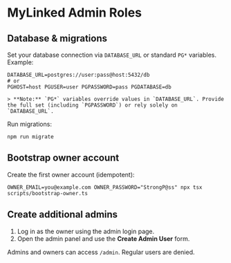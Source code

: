 # MyLinked Admin Roles

## Database & migrations
Set your database connection via `DATABASE_URL` or standard `PG*` variables. Example:

```
DATABASE_URL=postgres://user:pass@host:5432/db
# or
PGHOST=host PGUSER=user PGPASSWORD=pass PGDATABASE=db

> **Note:** `PG*` variables override values in `DATABASE_URL`. Provide the full set (including `PGPASSWORD`) or rely solely on `DATABASE_URL`.
```

Run migrations:

```
npm run migrate
```

## Bootstrap owner account
Create the first owner account (idempotent):

```
OWNER_EMAIL=you@example.com OWNER_PASSWORD="StrongP@ss" npx tsx scripts/bootstrap-owner.ts
```

## Create additional admins
1. Log in as the owner using the admin login page.
2. Open the admin panel and use the **Create Admin User** form.

Admins and owners can access `/admin`. Regular users are denied.
